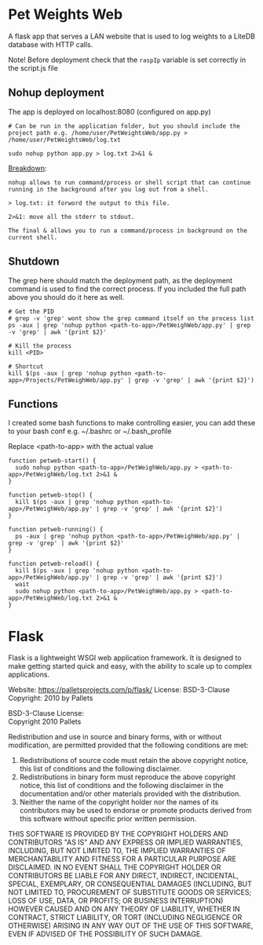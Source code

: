 # Pet Weights Web
A flask app that serves a LAN website that is used to log weights to a LiteDB database with HTTP calls.

Note! Before deployment check that the `raspIp` variable is set correctly in the script.js file

## Nohup deployment
The app is deployed on localhost:8080 (configured on app.py)
```
# Can be run in the application folder, but you should include the project path e.g. /home/user/PetWeightsWeb/app.py > /home/user/PetWeightsWeb/log.txt

sudo nohup python app.py > log.txt 2>&1 &
```

[Breakdown](https://stackoverflow.com/questions/36465899/how-to-run-flask-server-in-the-background):
```
nohup allows to run command/process or shell script that can continue running in the background after you log out from a shell.

> log.txt: it forword the output to this file.

2>&1: move all the stderr to stdout.

The final & allows you to run a command/process in background on the current shell.
```

## Shutdown
The grep here should match the deployment path, as the deployment command is used to find the correct process.
If you included the full path above you should do it here as well.
```
# Get the PID
# grep -v 'grep' wont show the grep command itself on the process list
ps -aux | grep 'nohup python <path-to-app>/PetWeighWeb/app.py' | grep -v 'grep' | awk '{print $2}'

# Kill the process
kill <PID>

# Shortcut
kill $(ps -aux | grep 'nohup python <path-to-app>/Projects/PetWeighWeb/app.py' | grep -v 'grep' | awk '{print $2}')
```

## Functions
I created some bash functions to make controlling easier, you can add these to your bash conf e.g. ~/.bashrc or ~/.bash_profile

Replace \<path-to-app> with the actual value
```
function petweb-start() {
  sudo nohup python <path-to-app>/PetWeighWeb/app.py > <path-to-app>/PetWeighWeb/log.txt 2>&1 &
}

function petweb-stop() {
  kill $(ps -aux | grep 'nohup python <path-to-app>/PetWeighWeb/app.py' | grep -v 'grep' | awk '{print $2}')
}

function petweb-running() {
  ps -aux | grep 'nohup python <path-to-app>/PetWeighWeb/app.py' | grep -v 'grep' | awk '{print $2}'
}

function petweb-reload() {
  kill $(ps -aux | grep 'nohup python <path-to-app>/PetWeighWeb/app.py' | grep -v 'grep' | awk '{print $2}')
  wait
  sudo nohup python <path-to-app>/PetWeighWeb/app.py > <path-to-app>/PetWeighWeb/log.txt 2>&1 &
}
```

# Flask

Flask is a lightweight WSGI web application framework. It is designed to make getting started quick and easy, with the ability to scale up to complex applications.

Website: https://palletsprojects.com/p/flask/
License: BSD-3-Clause
Copyright: 2010 by Pallets

BSD-3-Clause License:  
Copyright 2010 Pallets

Redistribution and use in source and binary forms, with or without modification, are permitted provided that the following conditions are met:

1. Redistributions of source code must retain the above copyright notice, this list of conditions and the following disclaimer.
2. Redistributions in binary form must reproduce the above copyright notice, this list of conditions and the following disclaimer in the documentation and/or other materials provided with the distribution.
3. Neither the name of the copyright holder nor the names of its contributors may be used to endorse or promote products derived from this software without specific prior written permission.

THIS SOFTWARE IS PROVIDED BY THE COPYRIGHT HOLDERS AND CONTRIBUTORS "AS IS" AND ANY EXPRESS OR IMPLIED WARRANTIES, INCLUDING, BUT NOT LIMITED TO, THE IMPLIED WARRANTIES OF MERCHANTABILITY AND FITNESS FOR A PARTICULAR PURPOSE ARE DISCLAIMED. IN NO EVENT SHALL THE COPYRIGHT HOLDER OR CONTRIBUTORS BE LIABLE FOR ANY DIRECT, INDIRECT, INCIDENTAL, SPECIAL, EXEMPLARY, OR CONSEQUENTIAL DAMAGES (INCLUDING, BUT NOT LIMITED TO, PROCUREMENT OF SUBSTITUTE GOODS OR SERVICES; LOSS OF USE, DATA, OR PROFITS; OR BUSINESS INTERRUPTION) HOWEVER CAUSED AND ON ANY THEORY OF LIABILITY, WHETHER IN CONTRACT, STRICT LIABILITY, OR TORT (INCLUDING NEGLIGENCE OR OTHERWISE) ARISING IN ANY WAY OUT OF THE USE OF THIS SOFTWARE, EVEN IF ADVISED OF THE POSSIBILITY OF SUCH DAMAGE.
